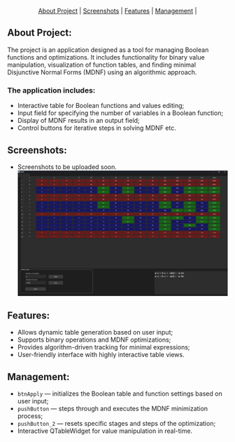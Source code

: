 <p align="center">
  <a href="#about-project">About Project</a> |
  <a href="#screenshots">Screenshots</a> |
  <a href="#features">Features</a> |
  <a href="#management">Management</a> |
</p>

## About Project:
The project is an application designed as a tool for managing Boolean functions and optimizations. It includes functionality for binary value manipulation, visualization of function tables, and finding minimal Disjunctive Normal Forms (MDNF) using an algorithmic approach.

### The application includes:
+ Interactive table for Boolean functions and values editing;
+ Input field for specifying the number of variables in a Boolean function;
+ Display of MDNF results in an output field;
+ Control buttons for iterative steps in solving MDNF etc.

## Screenshots:
+ Screenshots to be uploaded soon.
![Main](https://github.com/Cursor010/MDNF/blob/main/img/Main.png)

## Features:
+ Allows dynamic table generation based on user input;
+ Supports binary operations and MDNF optimizations;
+ Provides algorithm-driven tracking for minimal expressions;
+ User-friendly interface with highly interactive table views.

## Management:
+ `btnApply` — initializes the Boolean table and function settings based on user input;
+ `pushButton` — steps through and executes the MDNF minimization process;
+ `pushButton_2` — resets specific stages and steps of the optimization;
+ Interactive QTableWidget for value manipulation in real-time.
